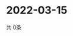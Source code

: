 # 2022-03-15
  共 0条

  <!-- BEGIN -->
  <!-- 最后更新时间Tue Mar 15 2022 13:14:33 GMT+0000 (Coordinated Universal Time) -->
  
  <!-- END -->
  
  